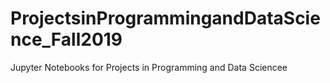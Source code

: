 # ProjectsinProgrammingandDataScience_Fall2019
Jupyter Notebooks for Projects in Programming and Data Sciencee

